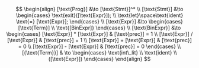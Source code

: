 $$
\begin{align}
    [\text{Prog}] &\to [\text{Stmt}]^*
    \\
    [\text{Stmt}] &\to
    \begin{cases}
        \text{exit}([\text{Expr}]);
        \\
        \text{let}\space\text{ident} \text{=} [\text{Expr}];
    \end{cases}
    \\
    [\text{Expr}] &\to
    \begin{cases}
        [\text{Term}]
        \\
        \text{[BinExpr]}
    \end{cases}
    \\
    [\text{BinExpr}] &\to
    \begin{cases}
        [\text{Expr}] * [\text{Expr}] & [\text{prec}] = 1
        \\
        [\text{Expr}] / [\text{Expr}] & [\text{prec}] = 1
        \\
        [\text{Expr}] + [\text{Expr}] & [\text{prec}] = 0
        \\
        [\text{Expr}] - [\text{Expr}] & [\text{prec}] = 0
    \end{cases}
    \\
    [{\text{Term}}] & \to
    \begin{cases}
        \text{int\_lit}
        \\
        \text{ident}
        \\
        ([\text{Expr}])
    \end{cases}
\end{align}
$$
